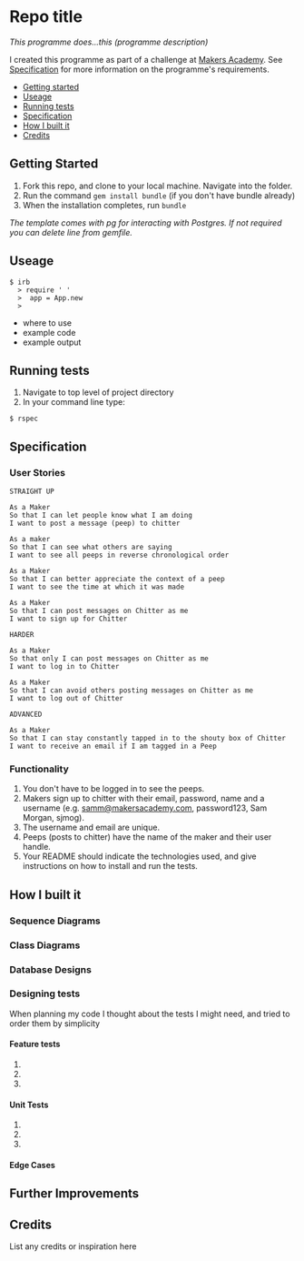 # Repo title #

*This programme does...this (programme description)*

I created this programme as part of a challenge at [Makers Academy](https://makers.tech). See [Specification](#Specification) for more information on the programme's requirements.

* [Getting started](#Getting-Started)
* [Useage](#useage)
* [Running tests](#Running-tests)
* [Specification](#Specification)
* [How I built it](#How-i-built-it)
* [Credits](#credits)


## Getting Started ##

1. Fork this repo, and clone to your local machine. Navigate into the folder.
2. Run the command `gem install bundle` (if you don't have bundle already)
3. When the installation completes, run `bundle`

*The template comes with pg for interacting with Postgres. If not required you can delete line from gemfile.*

## Useage ##

```shell
$ irb
  > require ' '
  >  app = App.new
  >  
```

- where to use
- example code
- example output

## Running tests ##

1. Navigate to top level of project directory
2. In your command line type:

```shell
$ rspec
```

## Specification ##

### User Stories ###

```
STRAIGHT UP

As a Maker
So that I can let people know what I am doing  
I want to post a message (peep) to chitter

As a maker
So that I can see what others are saying  
I want to see all peeps in reverse chronological order

As a Maker
So that I can better appreciate the context of a peep
I want to see the time at which it was made

As a Maker
So that I can post messages on Chitter as me
I want to sign up for Chitter

HARDER

As a Maker
So that only I can post messages on Chitter as me
I want to log in to Chitter

As a Maker
So that I can avoid others posting messages on Chitter as me
I want to log out of Chitter

ADVANCED

As a Maker
So that I can stay constantly tapped in to the shouty box of Chitter
I want to receive an email if I am tagged in a Peep
```

### Functionality ###

1. You don't have to be logged in to see the peeps.
2. Makers sign up to chitter with their email, password, name and a username (e.g. samm@makersacademy.com, password123, Sam Morgan, sjmog).
3. The username and email are unique.
4. Peeps (posts to chitter) have the name of the maker and their user handle.
5. Your README should indicate the technologies used, and give instructions on how to install and run the tests.

## How I built it ##

### Sequence Diagrams ###

### Class Diagrams ###

### Database Designs ###

### Designing tests ###

When planning my code I thought about the tests I might need, and tried to order them by simplicity

#### Feature tests ####

1.
2.
3.

#### Unit Tests ####

1.
2.
3.

#### Edge Cases ####

## Further Improvements ##

## Credits ##

List any credits or inspiration here

